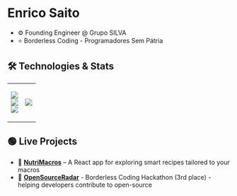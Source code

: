 # Enrico Saito  

- ⚙️ Founding Engineer @ Grupo SILVA
- ⭐ Borderless Coding - Programadores Sem Pátria

## 🛠 Technologies & Stats 

<table style="border-collapse: collapse; border: none; width: 100%;">
<tr>
  <!-- Tech Stack) -->
  <td valign="middle" align="center" style="border: none;">
    <p align="center">
      <img src="https://skillicons.dev/icons?i=js,ts,react,tailwind"><br>
      <img src="https://skillicons.dev/icons?i=nodejs,express,next,python,postgresql"><br>
        <img src="https://skillicons.dev/icons?i=git,githubactions,firebase,supabase,docker,aws">
    </p>
  </td>

  <!-- GitHub Stats -->
  <td valign="middle" align="center" style="border: none;">
    <img src="https://github-readme-stats.vercel.app/api?username=enricosaito&show_icons=true&theme=tokyonight">
  </td>
</tr>
</table>

## 🟢 Live Projects

- 🍉 [**NutriMacros**](https://macro-calculator-e0c96.web.app/) – A React app for exploring smart recipes tailored to your macros
- 📡 [**OpenSourceRadar**](https://open-source-radar.web.app/) - Borderless Coding Hackathon (3rd place) - helping developers contribute to open-source
